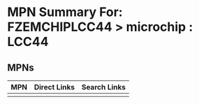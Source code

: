 



# MPN Summary For: FZEMCHIPLCC44 > microchip : LCC44

## MPNs
  

|MPN|Direct Links|Search Links|
| :--- | :--- | :--- |
||||
